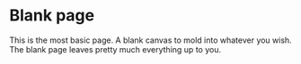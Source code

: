 # Blank page

This is the most basic page.  A blank canvas to mold into whatever you wish.  The blank page leaves pretty much everything up to you.